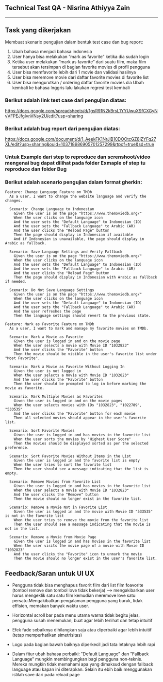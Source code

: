 ## Technical Test QA - Nisrina Athiyya Zain
----------------
## Task yang dikerjakan
Membuat skenario pengujian  dalam bentuk test case dan bug report:
1. Ubah bahasa menjadi bahasa indonesia
2. User hanya bisa melakukan ”mark as favorite” ketika dia sudah login
3. Ketika user melakukan “mark as favorite” dari suatu film, maka film tersebut akan tersimpan di bagian favorite movies di profil pengguna
4. User bisa memfavorite lebih dari 1 movie dan validasi hasilnya
5. User bisa meremove movie dari daftar favorite movies di favorite list
6. User bisa mengurutkan / ordering daftar favorite movies dia
Ubah kembali ke bahasa Inggris lalu lakukan regresi test kembali

### Berikut adalah link test case dari pengujian diatas:
https://docs.google.com/spreadsheets/d/1gsR91N2kBrsL1YYUwuXSfCXGyNvVFPEJfgIvnVNsy2U/edit?usp=sharing

### Berikut adalah bug report dari pengujian diatas: 
https://docs.google.com/document/d/1_AeekFK1NrJlB10DOOtcGZ8jZYFq27XL/edit?usp=sharing&ouid=103718986905701257299&rtpof=true&sd=true

### Untuk Example dari step to reproduce dan screnshoot/video mengenai bug dapat dilihat pada folder Exmaple of step tu reproduce dan folder Bug

### Berikut adalah scenario pengujian dalam format gherkin:
```
Feature: Change Language Feature on TMDb
  As a user, I want to change the website language and verify the changes.

  Scenario: Change Language to Indonesian
    Given the user is on the page "https://www.themoviedb.org/"
    When the user clicks on the language icon
    And the user sets the "Default Language" to Indonesian (ID)
    And the user sets the "Fallback Language" to Arabic (AR)
    And the user clicks the "Reload Page" button
    Then the page should display in Indonesian if available
    And if Indonesian is unavailable, the page should display in Arabic as fallback.

  Scenario: Save Language Settings and Verify Fallback
    Given the user is on the page "https://www.themoviedb.org/"
    When the user clicks on the language icon
    And the user sets the "Default Language" to Indonesian (ID)
    And the user sets the "Fallback Language" to Arabic (AR)
    And the user clicks the "Reload Page" button
    Then the page should display in Indonesian with Arabic as fallback if needed.

  Scenario: Do Not Save Language Settings
    Given the user is on the page "https://www.themoviedb.org/"
    When the user clicks on the language icon
    And the user sets the "Default Language" to Indonesian (ID)
    And the user sets the "Fallback Language" to Arabic (AR)
    And the user refreshes the page
    Then the language settings should revert to the previous state.

Feature: Mark as Favorite Feature on TMDb
  As a user, I want to mark and manage my favorite movies on TMDb.

  Scenario: Mark a Movie as Favorite
    Given the user is logged in and on the movie page
    When the user selects a movie with Movie ID "1032823"
    And the user clicks the "Favorite" button
    Then the movie should be visible in the user's favorite list under "Most Favorite".

  Scenario: Mark a Movie as Favorite Without Logging In
    Given the user is not logged in
    When the user selects a movie with Movie ID "1032823"
    And the user clicks the "Favorite" button
    Then the user should be prompted to log in before marking the movie as favorite.

  Scenario: Mark Multiple Movies as Favorites
    Given the user is logged in and on the movie pages
    When the user selects movies with IDs "1032823", "1022789", "533535"
    And the user clicks the "Favorite" button for each movie
    Then all selected movies should appear in the user's favorite list.

  Scenario: Sort Favorite Movies
    Given the user is logged in and has movies in the favorite list
    When the user sorts the movies by "Highest User Score"
    Then the movies should be displayed sorted as per the selected preference.

  Scenario: Sort Favorite Movies Without Items in the List
    Given the user is logged in and the favorite list is empty
    When the user tries to sort the favorite list
    Then the user should see a message indicating that the list is empty.

  Scenario: Remove Movies from Favorite List
    Given the user is logged in and has movies in the favorite list
    When the user selects a movie with Movie ID "1032823"
    And the user clicks the "Remove" button
    Then the movie should no longer exist in the favorite list.

  Scenario: Remove a Movie Not in Favorite List
    Given the user is logged in and the movie with Movie ID "533535" is not in the favorite list
    When the user tries to remove the movie from the favorite list
    Then the user should see a message indicating that the movie is not in the list.

  Scenario: Remove a Movie from Movie Page
    Given the user is logged in and has movies in the favorite list
    When the user visits the movie page of a movie with Movie ID "1032823"
    And the user clicks the "Favorite" icon to unmark the movie
    Then the movie should no longer exist in the user's favorite list.
```
## Feedback/Saran untuk UI UX
- Pengguna tidak bisa menghapus favorit film dari list film foavorite (tombol remove dan tombol love tidak bekerja) --> mengakibarkan user harus mengeklik satu satu film kemudian meremove love satu persatu.Mengakibatkan pengalaman pengguna yang buruk, tidak effisien, memakan banyak waktu user.

- Horizontal scroll bar pada menu utama warna tidak begitu jelas, pengguna susah menemukan, buat agar lebih terlihat dan tetap intuitif

- Efek fade sebaiknya dihilangkan saja atau diperbaiki agar lebih intuitif (tetap memperhatikan simetrisitas)

- Logo pada bagian bawah baiknya diperkecil jadi tata letaknya lebih rapi 

- Dalam fitur ubah bahasa perbaiki: "Default Language" dan "Fallback Language" mungkin membingungkan bagi pengguna non-teknis. Mereka mungkin tidak memahami apa yang dimaksud dengan fallback language atau kapan ini diterapkan. Selain itu ebih baik menggunakan istilah save dari pada reload page
